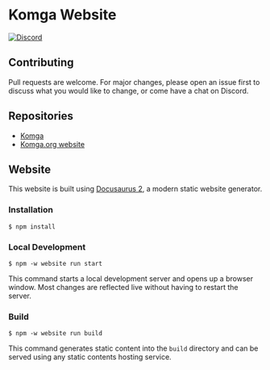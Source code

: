 # Komga Website

[![Discord](https://img.shields.io/discord/678794935368941569?label=Discord)](https://discord.gg/TdRpkDu)

## Contributing

Pull requests are welcome. For major changes, please open an issue first to discuss what you would like to change, or come have a chat on Discord.

## Repositories

* [Komga](https://github.com/gotson/komga/)
* [Komga.org website](https://github.com/gotson/komga-website)

## Website

This website is built using [Docusaurus 2](https://docusaurus.io/), a modern static website generator.

### Installation

```
$ npm install
```

### Local Development

```
$ npm -w website run start
```

This command starts a local development server and opens up a browser window. Most changes are reflected live without having to restart the server.

### Build

```
$ npm -w website run build
```

This command generates static content into the `build` directory and can be served using any static contents hosting service.
